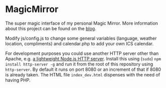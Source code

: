 MagicMirror
===========

The super magic interface of my personal Magic Mirror. More information about this project can be found on the [blog](http://michaelteeuw.nl/tagged/magicmirror).

Modify js/config.js to change some general variables (language, weather location, compliments) and calendar.php to add your own ICS calendar.

For development purposes you could use another HTTP server other than Apache, e.g. [a lightweight Node.js HTTP server](https://github.com/nodeapps/http-server).
Install this using (```sudo```) ```npm install http-server -g``` and run it from the root of this repository using ```http-server```.
By default it runs on port 8080 or an increment of that if 8080 is already taken.
The HTML file ```index_dev.html``` dispenses with the need of having PHP.

